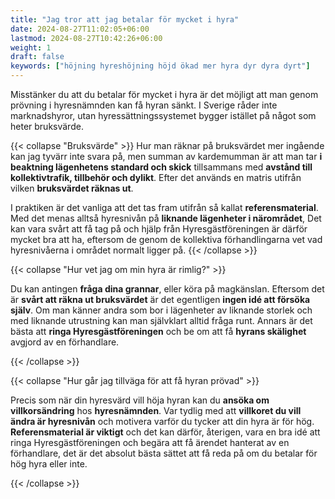 ```yaml
---
title: "Jag tror att jag betalar för mycket i hyra"
date: 2024-08-27T11:02:05+06:00
lastmod: 2024-08-27T10:42:26+06:00
weight: 1
draft: false
keywords: ["höjning hyreshöjning höjd ökad mer hyra dyr dyra dyrt"]
---
```

Misstänker du att du betalar för mycket i hyra är det möjligt att man genom prövning i hyresnämnden kan få hyran sänkt. I Sverige råder inte marknadshyror, utan hyressättningssystemet bygger istället på något som heter bruksvärde.

{{< collapse "Bruksvärde" >}}
Hur man räknar på bruksvärdet mer ingående kan jag tyvärr inte svara på, men summan av kardemumman är att man tar **i beaktning lägenhetens standard och skick** tillsammans med **avstånd till kollektivtrafik, tillbehör och dylikt**. Efter det används en matris utifrån vilken **bruksvärdet räknas ut**.

I praktiken är det vanliga att det tas fram utifrån så kallat **referensmaterial**. Med det menas alltså hyresnivån på **liknande lägenheter i närområdet**, Det kan vara svårt att få tag på och hjälp från Hyresgästföreningen är därför mycket bra att ha, eftersom de genom de kollektiva förhandlingarna vet vad hyresnivåerna i området normalt ligger på.
{{< /collapse >}}

{{< collapse "Hur vet jag om min hyra är rimlig?" >}}

Du kan antingen **fråga dina grannar**, eller köra på magkänslan. Eftersom det är **svårt att räkna ut bruksvärdet** är det egentligen **ingen idé att försöka själv**. Om man känner andra som bor i lägenheter av liknande storlek och med liknande utrustning kan man självklart alltid fråga runt. Annars är det bästa att **ringa Hyresgästföreningen** och be om att få **hyrans skälighet** avgjord av en förhandlare.

{{< /collapse >}}

{{< collapse "Hur går jag tillväga för att få hyran prövad" >}}

Precis som när din hyresvärd vill höja hyran kan du **ansöka om villkorsändring** hos **hyresnämnden**. Var tydlig med att **villkoret du vill ändra är hyresnivån** och motivera varför du tycker att din hyra är för hög. **Referensmaterial är viktigt** och det kan därför, återigen, vara en bra idé att ringa Hyresgästföreningen och begära att få ärendet hanterat av en förhandlare, det är det absolut bästa sättet att få reda på om du betalar för hög hyra eller inte.

{{< /collapse >}}
